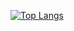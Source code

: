 [![Top Langs](https://github-readme-stats.vercel.app/api/top-langs/?username=cfgexe)](https://github.com/anuraghazra/github-readme-stats)
